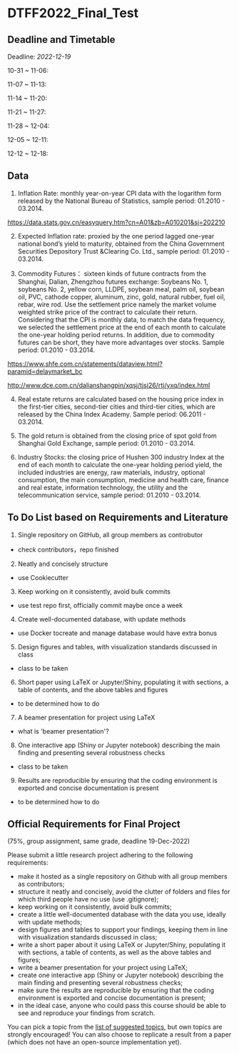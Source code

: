 # DTFF2022_Final_Test



## Deadline and Timetable 

Deadline: *2022-12-19* 

10-31 ~ 11-06: 

11-07 ~ 11-13: 

11-14 ~ 11-20: 

11-21 ~ 11-27: 

11-28 ~ 12-04: 

12-05 ~ 12-11: 

12-12 ~ 12-18: 

## Data
1. Inflation Rate: monthly year-on-year CPI data with the logarithm form released by the National Bureau of Statistics, sample period: 01.2010 - 03.2014.

https://data.stats.gov.cn/easyquery.htm?cn=A01&zb=A010201&sj=202210

2. Expected Inflation rate: proxied by the one period lagged one-year national bond’s yield to maturity, obtained from the China Government Securities Depository Trust &Clearing Co. Ltd., sample period: 01.2010 - 03.2014.

3. Commodity Futures： sixteen kinds of future contracts from the Shanghai, Dalian, Zhengzhou futures exchange:  Soybeans No. 1, soybeans No. 2, yellow corn, LLDPE, soybean meal, palm oil, soybean oil, PVC, cathode copper, aluminum, zinc, gold, natural rubber, fuel oil, rebar, wire rod. Use the settlement price namely the market volume weighted strike price of the contract to calculate their return. Considering that the CPI is monthly data, to match the data frequency, we selected the settlement price at the end of each month to calculate the one-year holding period returns. In addition, due to commodity futures can be short, they have more advantages over stocks. Sample period: 01.2010 - 03.2014.

https://www.shfe.com.cn/statements/dataview.html?paramid=delaymarket_bc

http://www.dce.com.cn/dalianshangpin/xqsj/tjsj26/rtj/yxq/index.html

4. Real estate returns are calculated based on the housing price index in the first-tier cities, second-tier cities and third-tier cities, which are released by the China Index Academy. Sample period: 06.2011 - 03.2014.

6. The gold return is obtained from the closing price of spot gold from Shanghai Gold Exchange, sample period: 01.2010 - 03.2014.

7. Industry Stocks: the closing price of Hushen 300 industry Index at the end of each month to calculate the one-year holding period yield, the included industries are energy, raw materials, industry, optional consumption, the main consumption, medicine and health care, finance and real estate, information technology, the utility and the telecommunication service, sample period: 01.2010 - 03.2014.




## To Do List based on Requirements and Literature 

1. Single repository on GitHub, all group members as controbutor 

- check contributors，repo finished 

2. Neatly and concisely structure 

- use Cookiecutter 

3. Keep working on it consistently, avoid bulk commits

- use test repo first, officially commit maybe once a week 

4. Create well-documented database, with update methods

- use Docker tocreate and manage database would have extra bonus 

5. Design figures and tables, with visualization standards discussed in class

- class to be taken 

6. Short paper using LaTeX or Jupyter/Shiny, populating it with sections, a table of contents, and the above tables and figures 

- to be determined how to do 

7. A beamer presentation for project using LaTeX

- what is 'beamer presentation'? 

8. One interactive app (Shiny or Jupyter notebook) describing the main finding and presenting several robustness checks

- class to be taken 

9. Results are reproducible by ensuring that the coding environment is exported and concise documentation is present

- to be determined how to do 



## Official Requirements for Final Project 

(75\%, group assignment, same grade, deadline 19-Dec-2022)

Please submit a little research project adhering to the following requirements:

- make it hosted as a single repository on Github with all group members as contributors;
- structure it neatly and concisely, avoid the clutter of folders and files for which third people have no use (use .gitignore);
- keep working on it consistently, avoid bulk commits;
- create a little well-documented database with the data you use, ideally with update methods;
- design figures and tables to support your findings, keeping them in line with visualization standards discussed in class;
- write a short paper about it using LaTeX or Jupyter/Shiny, populating it with sections, a table of contents, as well as the above tables and figures;
- write a beamer presentation for your project using LaTeX;
- create one interactive app (Shiny or Jupyter notebook) describing the main finding and presenting several robustness checks;
- make sure the results are reproducible by ensuring that the coding environment is exported and concise documentation is present;
- in the ideal case, anyone who could pass this course should be able to see and reproduce your findings from scratch.

You can pick a topic from the [list of suggested topics](./research-topics.md), but own topics are strongly encouraged! You can also choose to replicate a result from a paper (which does not have an open-source implementation yet).



